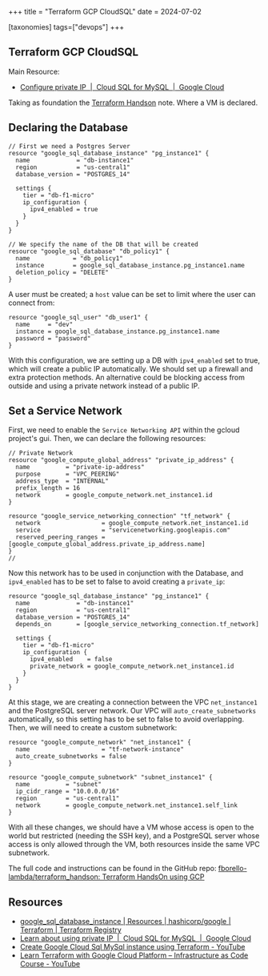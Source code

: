 +++
title = "Terraform GCP CloudSQL"
date = 2024-07-02

[taxonomies]
tags=["devops"]
+++

## Terraform GCP CloudSQL

Main Resource:

- [Configure private IP  |  Cloud SQL for MySQL  |  Google Cloud](https://cloud.google.com/sql/docs/mysql/configure-private-ip#console_1)

Taking as foundation the [Terraform Handson](./terraform_handson.md) note. Where a VM is declared.

## Declaring the Database

```hcl
// First we need a Postgres Server
resource "google_sql_database_instance" "pg_instance1" {
  name             = "db-instance1"
  region           = "us-central1"
  database_version = "POSTGRES_14"

  settings {
    tier = "db-f1-micro"
    ip_configuration {
      ipv4_enabled = true
    }
  }
}

// We specify the name of the DB that will be created
resource "google_sql_database" "db_policy1" {
  name            = "db_policy1"
  instance        = google_sql_database_instance.pg_instance1.name
  deletion_policy = "DELETE"
}
```

A user must be created; a `host` value can be set to limit where the user can connect from:

```hcl
resource "google_sql_user" "db_user1" {
  name     = "dev"
  instance = google_sql_database_instance.pg_instance1.name
  password = "password"
}
```

With this configuration, we are setting up a DB with `ipv4_enabled` set to true, which will create a public IP automatically. We should set up a firewall and extra protection methods. An alternative could be blocking access from outside and using a private network instead of a public IP.

## Set a Service Network

First, we need to enable the `Service Networking API` within the gcloud project's gui. Then, we can declare the following resources:

```hcl
// Private Network
resource "google_compute_global_address" "private_ip_address" {
  name          = "private-ip-address"
  purpose       = "VPC_PEERING"
  address_type  = "INTERNAL"
  prefix_length = 16
  network       = google_compute_network.net_instance1.id
}

resource "google_service_networking_connection" "tf_network" {
  network                 = google_compute_network.net_instance1.id
  service                 = "servicenetworking.googleapis.com"
  reserved_peering_ranges = [google_compute_global_address.private_ip_address.name]
}
//
```

Now this network has to be used in conjunction with the Database, and `ipv4_enabled` has to be set to false to avoid creating a `private_ip`:

```hcl
resource "google_sql_database_instance" "pg_instance1" {
  name             = "db-instance1"
  region           = "us-central1"
  database_version = "POSTGRES_14"
  depends_on       = [google_service_networking_connection.tf_network]

  settings {
    tier = "db-f1-micro"
    ip_configuration {
      ipv4_enabled    = false
      private_network = google_compute_network.net_instance1.id
    }
  }
}
```

At this stage, we are creating a connection between the VPC `net_instance1` and the PostgreSQL server network. Our VPC will `auto_create_subnetworks` automatically, so this setting has to be set to false to avoid overlapping. Then, we will need to create a custom subnetwork:

```hcl
resource "google_compute_network" "net_instance1" {
  name                    = "tf-network-instance"
  auto_create_subnetworks = false
}

resource "google_compute_subnetwork" "subnet_instance1" {
  name          = "subnet"
  ip_cidr_range = "10.0.0.0/16"
  region        = "us-central1"
  network       = google_compute_network.net_instance1.self_link
}
```

With all these changes, we should have a VM whose access is open to the world but restricted (needing the SSH key), and a PostgreSQL server whose access is only allowed through the VM, both resources inside the same VPC subnetwork.

The full code and instructions can be found in the GitHub repo: [fborello-lambda/terraform_handson: Terraform HandsOn using GCP](https://github.com/fborello-lambda/terraform_handson)

## Resources

- [google_sql_database_instance | Resources | hashicorp/google | Terraform | Terraform Registry](https://registry.terraform.io/providers/hashicorp/google/latest/docs/resources/sql_database_instance#ipv4_enabled)
- [Learn about using private IP  |  Cloud SQL for MySQL  |  Google Cloud](https://cloud.google.com/sql/docs/mysql/private-ip#network_requirements)
- [Create Google Cloud Sql MySql instance using Terraform - YouTube](https://www.youtube.com/watch?v=4H8_eu9l5cE&list=PLL220wRvDvTm_MyPtW0W3kc1_Htb3cJev&index=8)
- [Learn Terraform with Google Cloud Platform – Infrastructure as Code Course - YouTube](https://www.youtube.com/watch?v=VCayKl82Lt8)
